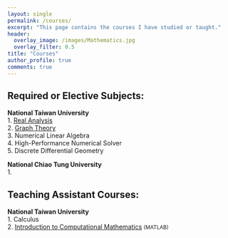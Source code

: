 ```yaml
---
layout: single
permalink: /courses/
excerpt: "This page contains the courses I have studied or taught."
header:
  overlay_image: /images/Mathematics.jpg
  overlay_filter: 0.5
title: "Courses"
author_profile: true
comments: true
---
```

## Required or Elective Subjects:
<b>National Taiwan University</b><br>
    1. [Real Analysis](subjects/real_analysis.html)<br>
    2. [Graph Theory](subjects/graph_theory.html)<br>
    3. Numerical Linear Algebra<br>
    4. High-Performance Numerical Solver<br>
    5. Discrete Differential Geometry<br>

<b>National Chiao Tung University</b><br>
    1. 


## Teaching Assistant Courses:
<b>National Taiwan University</b><br>
    1. Calculus<br>
    2. [Introduction to Computational Mathematics](TA/ICM.html) <small>(MATLAB)</small><br>

